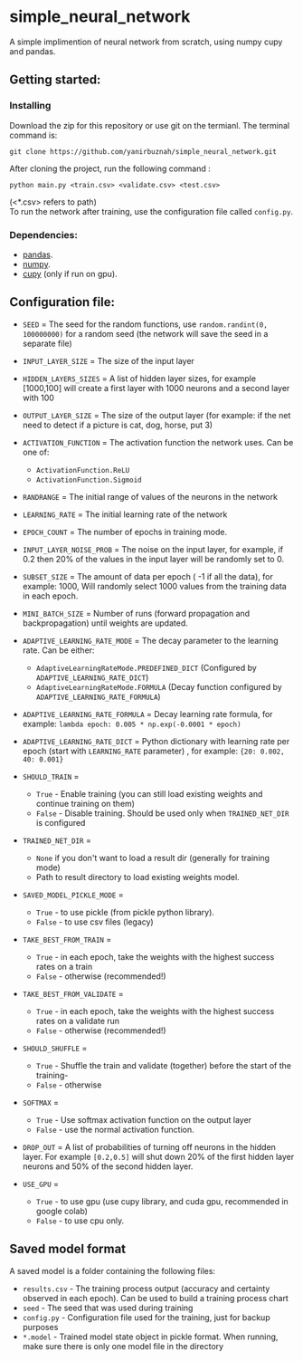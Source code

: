 # simple_neural_network

A simple implimention of neural network from scratch, using numpy cupy and pandas. 
## Getting started:
### Installing
Download the zip for this repository or use git on the termianl. The terminal command is:
```
git clone https://github.com/yanirbuznah/simple_neural_network.git
```
After cloning the project, run the following command : 
```
python main.py <train.csv> <validate.csv> <test.csv>
```
(<*.csv> refers to path)<br/>
To run the network after training, use the configuration file called `config.py`.
### Dependencies:
- [pandas](https://pandas.pydata.org/).
- [numpy](https://numpy.org/).
- [cupy](https://cupy.dev/) (only if run on gpu).
## Configuration file:

- `SEED` = The seed for the random functions, use `random.randint(0, 100000000)` for a random seed (the network will save the seed in a separate file)
  

- `INPUT_LAYER_SIZE` = The size of the input layer
  

- `HIDDEN_LAYERS_SIZES` = A list of hidden layer sizes, for example [1000,100] will create a first layer with 1000 neurons and a second layer with 100
  

- `OUTPUT_LAYER_SIZE` = The size of the output layer (for example: if the net need to detect if a picture is cat, dog, horse, put 3)
  

- `ACTIVATION_FUNCTION` = The activation function the network uses. Can be one of:
  - `ActivationFunction.ReLU`
  - `ActivationFunction.Sigmoid`
    

- `RANDRANGE` = The initial range of values of the neurons in the network
  

- `LEARNING_RATE` = The initial learning rate of the network
  

- `EPOCH_COUNT` = The number of epochs in training mode.


- `INPUT_LAYER_NOISE_PROB` = The noise on the input layer, for example, if 0.2 then 20% of the values in the input layer will be randomly set to 0.
  

- `SUBSET_SIZE` = The amount of data per epoch ( -1 if all the data), for example: 1000, Will randomly select 1000 values from the training data in each epoch.
  

- `MINI_BATCH_SIZE` = Number of runs (forward propagation and backpropagation) until weights are updated.
  

- `ADAPTIVE_LEARNING_RATE_MODE` = The decay parameter to the learning rate. Can be either:
  - `AdaptiveLearningRateMode.PREDEFINED_DICT` (Configured by `ADAPTIVE_LEARNING_RATE_DICT`)
  - `AdaptiveLearningRateMode.FORMULA` (Decay function configured by `ADAPTIVE_LEARNING_RATE_FORMULA`)
    

- `ADAPTIVE_LEARNING_RATE_FORMULA` = Decay learning rate formula, for example: `lambda epoch: 0.005 * np.exp(-0.0001 * epoch)`


- `ADAPTIVE_LEARNING_RATE_DICT` = Python dictionary with learning rate per epoch (start with `LEARNING_RATE` parameter) , for example: `{20: 0.002, 40: 0.001}`
  

- `SHOULD_TRAIN` = 
  - `True` - Enable training (you can still load existing weights and continue training on them)
  - `False` - Disable training. Should be used only when `TRAINED_NET_DIR` is configured
    

- `TRAINED_NET_DIR` = 
  - `None` if you don't want to load a result dir (generally for training mode) 
  - Path to result directory to load existing weights model. 
  

- `SAVED_MODEL_PICKLE_MODE` = 
  - `True` -  to use pickle (from pickle python library).
  - `False` -  to use csv files (legacy)

- `TAKE_BEST_FROM_TRAIN` = 
  - `True` - in each epoch, take the weights with the highest success rates on a train
  - `False` - otherwise (recommended!)
    

- `TAKE_BEST_FROM_VALIDATE` =
  - `True` - in each epoch, take the weights with the highest success rates on a validate run
  - `False` - otherwise (recommended!)
    

- `SHOULD_SHUFFLE` = 
  - `True` - Shuffle the train and validate (together) before the start of the training-
  - `False` - otherwise
    

- `SOFTMAX` = 
  - `True` - Use softmax activation function on the output layer
  - `False` - use the normal activation function.
    

- `DROP_OUT` =  A list of probabilities of turning off neurons in the hidden layer. For example `[0.2,0.5]` will shut down 20% of the first hidden layer neurons and 50% of the second hidden layer.
  

- `USE_GPU` = 
  - `True` - to use gpu (use cupy library, and cuda gpu, recommended in google colab)
  - `False` - to use cpu only.


## Saved model format
A saved model is a folder containing the following files:
  - `results.csv` - The training process output (accuracy and certainty observed in each epoch). Can be used to build a training process chart
  - `seed` - The seed that was used during training 
  - `config.py` - Configuration file used for the training, just for backup purposes
  - `*.model` - Trained model state object in pickle format. When running, make sure there is only one model file in the directory